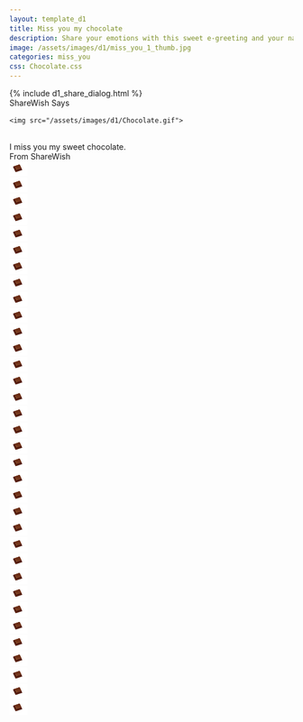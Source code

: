 ```yaml
---
layout: template_d1
title: Miss you my chocolate
description: Share your emotions with this sweet e-greeting and your name
image: /assets/images/d1/miss_you_1_thumb.jpg
categories: miss_you
css: Chocolate.css
---
```

<body class="choco2" style="background-attachment: fixed;background-size: cover;">
	{% include d1_share_dialog.html %}
 <div class="top3">
         <span class="sendername">ShareWish</span>
         <span> Says </span>
        
</div>

    <img src="/assets/images/d1/Chocolate.gif">
<br>
    <div style="clear: both;"></div>
    <div>
        I miss you my sweet chocolate.
    </div>
    <div style="clear: both;"></div>
    <div class="name">From <span class="sendername">ShareWish</span></div>
    <div class="snowflakes" aria-hidden="true">
  <div class="snowflake"><img src="/assets/images/d1/choco-icon.png"></div><div class="snowflake"><img src="/assets/images/d1/choco-icon.png"></div><div class="snowflake"><img src="/assets/images/d1/choco-icon.png"></div><div class="snowflake"><img src="/assets/images/d1/choco-icon.png"></div><div class="snowflake"><img src="/assets/images/d1/choco-icon.png"></div><div class="snowflake"><img src="/assets/images/d1/choco-icon.png"></div><div class="snowflake"><img src="/assets/images/d1/choco-icon.png"></div><div class="snowflake"><img src="/assets/images/d1/choco-icon.png"></div><div class="snowflake"><img src="/assets/images/d1/choco-icon.png"></div><div class="snowflake"><img src="/assets/images/d1/choco-icon.png"></div><div class="snowflake"><img src="/assets/images/d1/choco-icon.png"></div><div class="snowflake"><img src="/assets/images/d1/choco-icon.png"></div><div class="snowflake"><img src="/assets/images/d1/choco-icon.png"></div><div class="snowflake"><img src="/assets/images/d1/choco-icon.png"></div><div class="snowflake"><img src="/assets/images/d1/choco-icon.png"></div><div class="snowflake"><img src="/assets/images/d1/choco-icon.png"></div><div class="snowflake"><img src="/assets/images/d1/choco-icon.png"></div><div class="snowflake"><img src="/assets/images/d1/choco-icon.png"></div><div class="snowflake"><img src="/assets/images/d1/choco-icon.png"></div><div class="snowflake"><img src="/assets/images/d1/choco-icon.png"></div><div class="snowflake"><img src="/assets/images/d1/choco-icon.png"></div><div class="snowflake"><img src="/assets/images/d1/choco-icon.png"></div><div class="snowflake"><img src="/assets/images/d1/choco-icon.png"></div><div class="snowflake"><img src="/assets/images/d1/choco-icon.png"></div><div class="snowflake"><img src="/assets/images/d1/choco-icon.png"></div><div class="snowflake"><img src="/assets/images/d1/choco-icon.png"></div><div class="snowflake"><img src="/assets/images/d1/choco-icon.png"></div><div class="snowflake"><img src="/assets/images/d1/choco-icon.png"></div><div class="snowflake"><img src="/assets/images/d1/choco-icon.png"></div><div class="snowflake"><img src="/assets/images/d1/choco-icon.png"></div><div class="snowflake"><img src="/assets/images/d1/choco-icon.png"></div><div class="snowflake"><img src="/assets/images/d1/choco-icon.png"></div><div class="snowflake"><img src="/assets/images/d1/choco-icon.png"></div><div class="snowflake"><img src="/assets/images/d1/choco-icon.png"></div>
</div>

</body>